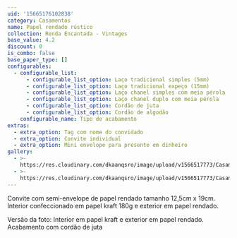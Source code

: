 ```yaml
---
uid: '15665176102838'
category: Casamentos
name: Papel rendado rústico
collection: Renda Encantada - Vintages
base_value: 4.2
discount: 0
is_combo: false
base_paper_type: []
configurables:
  - configurable_list:
      - configurable_list_option: Laço tradicional simples (5mm)
      - configurable_list_option: Laço tradicional expeço (15mm)
      - configurable_list_option: Laço chanel simples com meia pérola
      - configurable_list_option: Laço chanel duplo com meia pérola
      - configurable_list_option: Cordão de juta
      - configurable_list_option: Cordão de algodão
    configurable_name: Tipo de acabamento
extras:
  - extra_option: Tag com nome do convidado
  - extra_option: Convite individual
  - extra_option: Mini envelope para presente em dinheiro
gallery:
  - >-
    https://res.cloudinary.com/dkaanqsro/image/upload/v1566517773/Casamentos/Modelo_Papel_rendado_r%C3%BAstico_1_rhbzew.jpg
  - >-
    https://res.cloudinary.com/dkaanqsro/image/upload/v1566517773/Casamentos/Modelo_Papel_rendado_r%C3%BAstico_2_m5tv0d.jpg
---
```

Convite com semi-envelope de papel rendado tamanho 12,5cm x 19cm. Interior confeccionado em papel kraft 180g e exterior em papel rendado.



Versão da foto: Interior em papel kraft e exterior em papel rendado. Acabamento com cordão de juta

